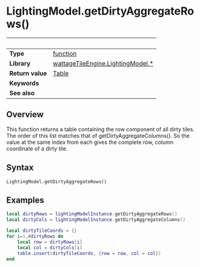 # LightingModel.getDirtyAggregateRows()

|                      | &nbsp;
| -------------------- | ---------------------------------------------------------------
| __Type__             | [function](http://docs.coronalabs.com/api/type/Function.html)
| __Library__          | [wattageTileEngine.LightingModel.*](type_lightingModel.markdown)
| __Return value__     | [Table](http://docs.coronalabs.com/api/type/Table.html)
| __Keywords__         |
| __See also__         |


## Overview

This function returns a table containing the row component of all
dirty tiles.  The order of this list matches that of
getDirtyAggregateColumns().  So the value at the same index from each
gives the complete row, column coordinate of a dirty tile.


## Syntax

	LightingModel.getDirtyAggregateRows()


## Examples

``````lua
local dirtyRows = lightingModelInstance.getDirtyAggregateRows()
local dirtyCols = lightingModelInstance.getDirtyAggregateColumns()

local dirtyTileCoords = {}
for i=1,#dirtyRows do
    local row = dirtyRows[i]
    local col = dirtyCols[i]
    table.insert(dirtyTileCoords, {row = row, col = col})
end
``````
